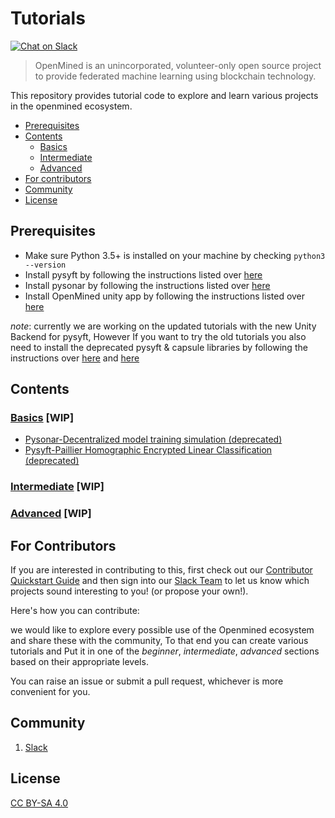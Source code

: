 # Tutorials
[![Chat on Slack](https://img.shields.io/badge/chat-on%20slack-7A5979.svg)](https://openmined.slack.com/messages/beginner)

> OpenMined is an unincorporated, volunteer-only open source project to provide federated machine learning using blockchain technology.

This repository provides tutorial code to explore and learn various projects in the openmined ecosystem.

<!-- TOC depthFrom:2 -->

- [Prerequisites](#prerequisites)
- [Contents](#contents)
    - [Basics](#Basics)
    - [Intermediate](#Intermediate)
    - [Advanced](#Advanced)
- [For contributors](#For-Contributors)
- [Community](#Community)
- [License](#License)

<!-- /TOC -->

## Prerequisites

- Make sure Python 3.5+ is installed on your machine by checking `python3 --version`
- Install pysyft by following the instructions listed over [here](https://github.com/OpenMined/PySyft/blob/master/README.md)
- Install pysonar by following the instructions listed over [here](https://github.com/OpenMined/PySonar/blob/master/README.md)
- Install OpenMined unity app by following the instructions listed over [here](https://github.com/OpenMined/OpenMined/blob/master/README.md)

*note*: currently we are working on the updated tutorials with the new Unity Backend for pysyft, However If you want to try the old tutorials you also need to install the deprecated pysyft & capsule libraries by following the instructions over [here](https://github.com/OpenMined/Deprecated-PySyft) and [here](https://github.com/OpenMined/Deprecated-Capsule)


## Contents

### [Basics](https://github.com/OpenMined/tutorials/tree/master/beginner) [WIP]
- [Pysonar-Decentralized model training simulation (deprecated)](https://github.com/OpenMined/tutorials/blob/master/beginner/DEPRECATEDPysonar-Decentralized%20model%20training%20simulation.ipynb)
- [Pysyft-Paillier Homographic Encrypted Linear Classification (deprecated)](https://github.com/OpenMined/tutorials/blob/master/beginner/DEPRECATED-Pysyft-Paillier%20Homographic%20Encrypted%20Linear%20Classification.ipynb)
### [Intermediate]() [WIP]
### [Advanced]() [WIP]


## For Contributors

If you are interested in contributing to this, first check out our [Contributor Quickstart Guide](https://github.com/OpenMined/Docs/blob/master/contributing/quickstart.md) and then sign into our [Slack Team](https://openmined.slack.com/)  to let us know which projects sound interesting to you! (or propose your own!).

Here's how you can contribute:

we would like to explore every possible use of the Openmined ecosystem and share these with the community, To that end you can create various tutorials and Put it in one of the _beginner_, _intermediate_, _advanced_  sections based on their appropriate levels.

You can raise an issue or submit a pull request, whichever is more convenient for you.

## Community

1. [Slack](https://openmined.slack.com/)

## License

[CC BY-SA 4.0](https://creativecommons.org/licenses/by-sa/4.0/)
